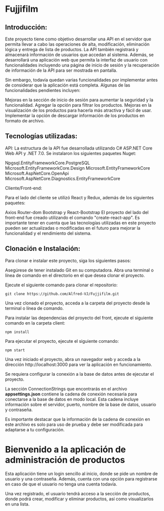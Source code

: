 # Fujjifilm

## Introducción:

Este proyecto tiene como objetivo desarrollar una API en el servidor que permita llevar a cabo las operaciones de alta, modificación, 
eliminación lógica y entrega de lista de productos.
La API también registrará y almacenará información de usuarios que accedan al sistema. Además, se desarrollará una aplicación web que permita
la interfaz de usuario con funcionalidades incluyendo una página de inicio de sesión y la recuperación de información de la API para ser mostrada en pantalla.

Sin embargo, todavía quedan varias funcionalidades por implementar antes de considerar que la aplicación está completa. Algunas de las funcionalidades pendientes incluyen:

Mejoras en la sección de inicio de sesión para aumentar la seguridad y la funcionalidad.
Agregar la opción para filtrar los productos.
Mejoras en la visualización de los productos para hacerla más atractiva y fácil de usar.
Implementar la opción de descargar información de los productos en formato de archivo.

## Tecnologías utilizadas:

API:
La estructura de la API fue desarrollada utilizando C# ASP.NET Core Web API y .NET 7.0. Se instalaron los siguientes paquetes Nuget:

Npgsql.EntityFrameworkCore.PostgreSQL
Microsoft.EntityFrameworkCore.Design
Microsoft.EntityFrameworkCore
Microsoft.AspNetCore.OpenApi
Microsoft.AspNetCore.Diagnostics.EntityFrameworkCore

Cliente/Front-end:

Para el lado del cliente se utilizó React y Redux, además de los siguientes paquetes:

Axios
Router-dom
Bootstrap y React-Bootstrap
El proyecto del lado del front-end fue creado utilizando el comando "create-react-app".
Es importante tener en cuenta que las tecnologías utilizadas en este proyecto pueden ser actualizadas o modificadas en el futuro para mejorar la funcionalidad y
el rendimiento del sistema.

## Clonación e Instalación:

Para clonar e instalar este proyecto, siga los siguientes pasos:

Asegúrese de tener instalado Git en su computadora. 
Abra una terminal o línea de comando en el directorio en el que desea clonar el proyecto.

Ejecute el siguiente comando para clonar el repositorio:

```
git clone https://github.com/Alfred-VJ/Fujjifilm.git
```

Una vez clonado el proyecto, acceda a la carpeta del proyecto desde la terminal o línea de comando.

Para instalar las dependencias del proyecto del front, ejecute el siguiente comando en la carpeta client:

```
npm install
```

Para ejecutar el proyecto, ejecute el siguiente comando:
```
npm start
```

Una vez iniciado el proyecto, abra un navegador web y acceda a la dirección http://localhost:3000 para ver la aplicación en funcionamiento.

Se requiera configurar la conexión a la base de datos antes de ejecutar el proyecto. 

La sección ConnectionStrings que encontrarás en el archivo **appsettings.json** contiene la cadena de conexión necesaria para conectarse a la base de datos en modo local. Esta cadena incluye información sobre el servidor, puerto, nombre de la base de datos, usuario y contraseña.

Es importante destacar que la información de la cadena de conexión en este archivo es solo para uso de prueba y debe ser modificada para adaptarse a tu configuración.

# Bienvenido a la aplicación de administración de productos

Esta aplicación tiene un login sencillo al inicio, donde se pide un nombre de usuario y una contraseña. Además, cuenta con una opción para registrarse en caso de que el usuario no tenga una cuenta todavía.

Una vez registrado, el usuario tendrá acceso a la sección de productos, donde podrá crear, modificar y eliminar productos, así como visualizarlos en una lista.


